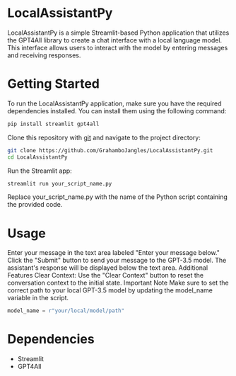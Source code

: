 # LocalAssistantPy
LocalAssistantPy is a simple Streamlit-based Python application that utilizes the GPT4All library to create a chat interface with a local language model. This interface allows users to interact with the model by entering messages and receiving responses.

# Getting Started
To run the LocalAssistantPy application, make sure you have the required dependencies installed. You can install them using the following command:

```bash
pip install streamlit gpt4all
```
Clone this repository with [git](https://git-scm.com/downloads) and navigate to the project directory:

```bash
git clone https://github.com/GrahamboJangles/LocalAssistantPy.git
cd LocalAssistantPy
```
Run the Streamlit app:

```bash
streamlit run your_script_name.py
```
Replace your_script_name.py with the name of the Python script containing the provided code.

# Usage
Enter your message in the text area labeled "Enter your message below."
Click the "Submit" button to send your message to the GPT-3.5 model.
The assistant's response will be displayed below the text area.
Additional Features
Clear Context: Use the "Clear Context" button to reset the conversation context to the initial state.
Important Note
Make sure to set the correct path to your local GPT-3.5 model by updating the model_name variable in the script.

```python
model_name = r"your/local/model/path"
```
# Dependencies
- Streamlit
- GPT4All
